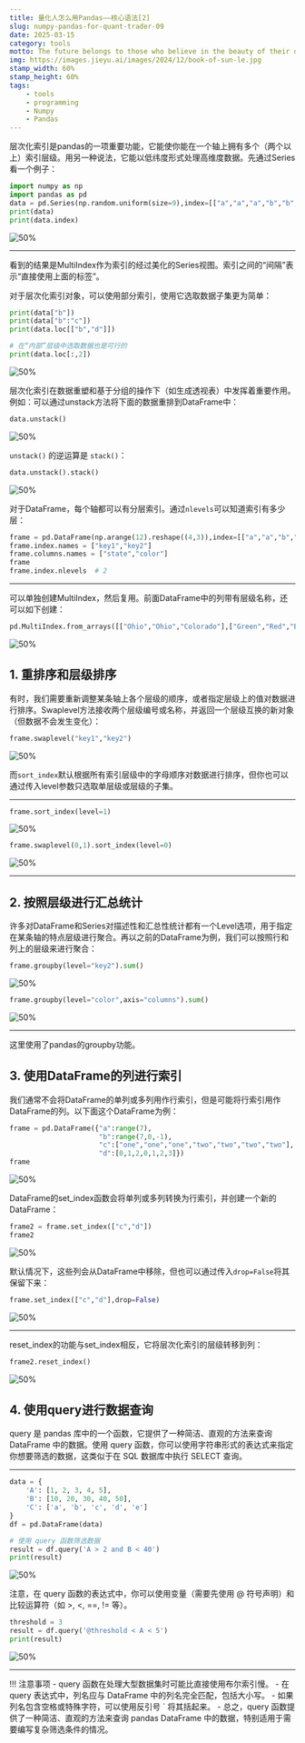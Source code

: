 ```yaml
---
title: 量化人怎么用Pandas——核心语法[2]
slug: numpy-pandas-for-quant-trader-09
date: 2025-03-15
category: tools
motto: The future belongs to those who believe in the beauty of their dreams.
img: https://images.jieyu.ai/images/2024/12/book-of-sun-le.jpg
stamp_width: 60%
stamp_height: 60%
tags: 
    - tools
    - programming
    - Numpy
    - Pandas
---
```


层次化索引是pandas的一项重要功能，它能使你能在一个轴上拥有多个（两个以上）索引层级。用另一种说法，它能以低纬度形式处理高维度数据。先通过Series看一个例子：


```python
import numpy as np
import pandas as pd
data = pd.Series(np.random.uniform(size=9),index=[["a","a","a","b","b","c","c","d","d"],[1,2,3,1,3,1,2,2,3]])
print(data)
print(data.index)
```

![50%](https://images.jieyu.ai/images/2025/03/037.png)

---

看到的结果是MultiIndex作为索引的经过美化的Series视图。索引之间的“间隔”表示“直接使用上面的标签”。

对于层次化索引对象，可以使用部分索引，使用它选取数据子集更为简单：


```python
print(data["b"])
print(data["b":"c"])
print(data.loc[["b","d"]])

# 在“内部”层级中选取数据也是可行的
print(data.loc[:,2])
```

![50%](https://images.jieyu.ai/images/2025/03/038.png)


层次化索引在数据重塑和基于分组的操作下（如生成透视表）中发挥着重要作用。例如：可以通过unstack方法将下面的数据重排到DataFrame中：


```python
data.unstack()
```

![50%](https://images.jieyu.ai/images/2025/03/039.png)

`unstack()` 的逆运算是 `stack()`：


```python
data.unstack().stack()
```

![50%](https://images.jieyu.ai/images/2025/03/040.png)


对于DataFrame，每个轴都可以有分层索引。通过`nlevels`可以知道索引有多少层：


```python
frame = pd.DataFrame(np.arange(12).reshape((4,3)),index=[["a","a","b","b"],[1,2,1,2]],columns=[["Ohio","Ohio","Colorado"],["Green","Red","Blue"]])
frame.index.names = ["key1","key2"]
frame.columns.names = ["state","color"]
frame
frame.index.nlevels  # 2
```

---

可以单独创建MultiIndex，然后复用。前面DataFrame中的列带有层级名称，还可以如下创建：


```python
pd.MultiIndex.from_arrays([["Ohio","Ohio","Colorado"],["Green","Red","Blue"]],names=["state","color"])
```
![50%](https://images.jieyu.ai/images/2025/03/041.png)


## 1. 重排序和层级排序

有时，我们需要重新调整某条轴上各个层级的顺序，或者指定层级上的值对数据进行排序。Swaplevel方法接收两个层级编号或名称，并返回一个层级互换的新对象（但数据不会发生变化）：


```python
frame.swaplevel("key1","key2")
```

![50%](https://images.jieyu.ai/images/2025/03/042.png)


而`sort_index`默认根据所有索引层级中的字母顺序对数据进行排序，但你也可以通过传入level参数只选取单层级或层级的子集。

---

```python
frame.sort_index(level=1)
```

![50%](https://images.jieyu.ai/images/2025/03/043.png)

```python
frame.swaplevel(0,1).sort_index(level=0)
```

![50%](https://images.jieyu.ai/images/2025/03/044.png)

---

## 2. 按照层级进行汇总统计
许多对DataFrame和Series对描述性和汇总性统计都有一个Level选项，用于指定在某条轴的特点层级进行聚合。再以之前的DataFrame为例，我们可以按照行和列上的层级来进行聚合：


```python
frame.groupby(level="key2").sum()
```

![50%](https://images.jieyu.ai/images/2025/03/045.png)

```python
frame.groupby(level="color",axis="columns").sum()
```

![50%](https://images.jieyu.ai/images/2025/03/046.png)


---

这里使用了pandas的groupby功能。



## 3. 使用DataFrame的列进行索引
我们通常不会将DataFrame的单列或多列用作行索引，但是可能将行索引用作DataFrame的列。以下面这个DataFrame为例：


```python
frame = pd.DataFrame({"a":range(7),
                      "b":range(7,0,-1),
                      "c":["one","one","one","two","two","two","two"],
                      "d":[0,1,2,0,1,2,3]})
frame
```

![50%](https://images.jieyu.ai/images/2025/03/047.png)

DataFrame的set_index函数会将单列或多列转换为行索引，并创建一个新的DataFrame：


```python
frame2 = frame.set_index(["c","d"])
frame2
```

![50%](https://images.jieyu.ai/images/2025/03/048.png)

默认情况下，这些列会从DataFrame中移除，但也可以通过传入`drop=False`将其保留下来：


```python
frame.set_index(["c","d"],drop=False)
```

![50%](https://images.jieyu.ai/images/2025/03/049.png)

---


reset_index的功能与set_index相反，它将层次化索引的层级转移到列：


```python
frame2.reset_index()
```

![50%](https://images.jieyu.ai/images/2025/03/050.png)

## 4. 使用query进行数据查询

query 是 pandas 库中的一个函数，它提供了一种简洁、直观的方法来查询 DataFrame 中的数据。使用 query 函数，你可以使用字符串形式的表达式来指定你想要筛选的数据，这类似于在 SQL 数据库中执行 SELECT 查询。

---

```python
data = {
    'A': [1, 2, 3, 4, 5],
    'B': [10, 20, 30, 40, 50],
    'C': ['a', 'b', 'c', 'd', 'e']
}
df = pd.DataFrame(data)

# 使用 query 函数筛选数据
result = df.query('A > 2 and B < 40')
print(result)
```

![50%](https://images.jieyu.ai/images/2025/03/051.png)

注意，在 query 函数的表达式中，你可以使用变量（需要先使用 @ 符号声明）和比较运算符（如 >, <, ==, != 等）。


```python
threshold = 3
result = df.query('@threshold < A < 5')
print(result)
```

![50%](https://images.jieyu.ai/images/2025/03/052.png)

---

!!! 注意事项
    - query 函数在处理大型数据集时可能比直接使用布尔索引慢。
    - 在 query 表达式中，列名应与 DataFrame 中的列名完全匹配，包括大小写。
    - 如果列名包含空格或特殊字符，可以使用反引号 ` 将其括起来。
    - 总之，query 函数提供了一种简洁、直观的方法来查询 pandas DataFrame 中的数据，特别适用于需要编写复杂筛选条件的情况。
